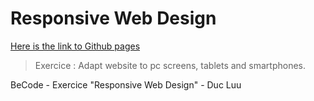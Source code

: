 # Responsive Web Design

[Here is the link to Github pages](https://luuduc34.github.io/Responsive-Web-Design/)

> Exercice : Adapt website to pc screens, tablets and smartphones.

BeCode - Exercice "Responsive Web Design" - Duc Luu